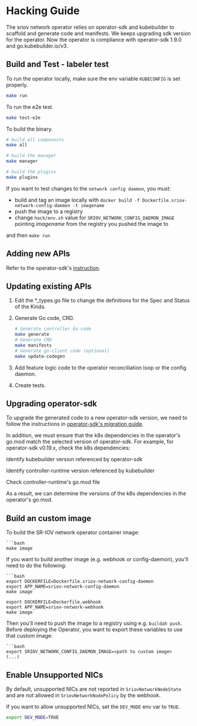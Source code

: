 # Hacking Guide

The sriov network operator relies on operator-sdk and kubebuilder to scaffold and generate code and manifests. We keeps upgrading sdk version for the operator. Now the operator is compliance with operator-sdk 1.9.0 and go.kubebuilder.io/v3.

## Build and Test - labeler test

To run the operator locally, make sure the env variable `KUBECONFIG` is set properly.

````bash
make run
````

To run the e2e test.

```bash
make test-e2e
```

To build the binary.

```bash
# build all components
make all

# build the manager
make manager

# build the plugins
make plugins
```

If you want to test changes to the `network config daemon`, you must:
- build and tag an image locally with `docker build -f Dockerfile.sriov-network-config-daemon -t imagename`
- push the image to a registry
- change `hack/env.sh` value for `SRIOV_NETWORK_CONFIG_DAEMON_IMAGE` pointing _imagename_ from the registry you pushed the image to

and then `make run`

## Adding new APIs

Refer to the operator-sdk's [instruction](https://sdk.operatorframework.io/docs/building-operators/golang/tutorial/#create-a-new-api-and-controller).

## Updating existing APIs

1. Edit the *_types.go file to change the definitions for the Spec and Status of the Kinds.

2. Generate Go code, CRD.
    ```bash
    # Generate controller Go code
    make generate
    # Generate CRD
    make manifests
    # Generate go-client code (optional)
    make update-codegen
    ```

3. Add feature logic code to the operator reconciliation loop or the config daemon.

4. Create tests.

## Upgrading operator-sdk

To upgrade the generated code to a new operator-sdk version, we need to follow the instructions in [operator-sdk's migration guide](https://sdk.operatorframework.io/docs/upgrading-sdk-version/).

In addition, we must ensure that the k8s dependencies in the operator's go.mod match the selected version of operator-sdk. For example, for operator-sdk v0.19.x, check the k8s dependencies:

Identify kubebuilder version referenced by operator-sdk

Identify controller-runtime version referenced by kubebuilder

Check controller-runtime's go.mod file

As a result, we can determine the versions of the k8s dependencies in the operator's go.mod.

## Build an custom image

To build the SR-IOV network operator container image:

    ```bash
    make image

If you want to build another image (e.g. webhook or config-daemon), you'll need to do
the following:

    ```bash
    export DOCKERFILE=Dockerfile.sriov-network-config-daemon
    export APP_NAME=sriov-network-config-daemon
    make image

    export DOCKERFILE=Dockerfile.webhook
    export APP_NAME=sriov-network-webhook
    make image

Then you'll need to push the image to a registry using e.g. `buildah push`.
Before deploying the Operator, you want to export these variables to use that custom image:

    ```bash
    export SRIOV_NETWORK_CONFIG_DAEMON_IMAGE=<path to custom image>
    (...)

## Enable Unsupported NICs

By default, unsupported NICs are not reported in `SriovNetworkNodeState` and
are not allowed in `SriovNetworkNodePolicy` by the webhook.

If you want to allow unsupported NICs, set the `DEV_MODE` env var to `TRUE`.

```bash
export DEV_MODE=TRUE
```